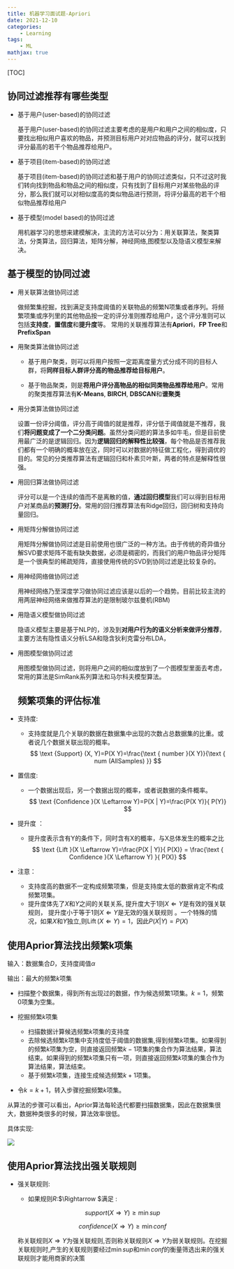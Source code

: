 ```yaml
---
title: 机器学习面试题-Apriori
date: 2021-12-10
categories: 
    - Learning
tags:  
    - ML
mathjax: true
---
```

<meta name="referrer" content="no-referrer"/>

[TOC]

## 协同过滤推荐有哪些类型

* 基于用户(user-based)的协同过滤

  基于用户(user-based)的协同过滤主要考虑的是用户和用户之间的相似度，只要找出相似用户喜欢的物品，并预测目标用户对对应物品的评分，就可以找到评分最高的若干个物品推荐给用户。 

* 基于项目(item-based)的协同过滤

  基于项目(item-based)的协同过滤和基于用户的协同过滤类似，只不过这时我们转向找到物品和物品之间的相似度，只有找到了目标用户对某些物品的评分，那么我们就可以对相似度高的类似物品进行预测，将评分最高的若干个相似物品推荐给用户 

* 基于模型(model based)的协同过滤 

  用机器学习的思想来建模解决，主流的方法可以分为：用关联算法，聚类算法，分类算法，回归算法，矩阵分解，神经网络,图模型以及隐语义模型来解决。

<!-- more -->

## 基于模型的协同过滤

* 用关联算法做协同过滤

  做频繁集挖掘，找到满足支持度阈值的关联物品的频繁N项集或者序列。将频繁项集或序列里的其他物品按一定的评分准则推荐给用户，这个评分准则可以包括**支持度**，**置信度**和**提升度**等。 常用的关联推荐算法有**Apriori**，**FP Tree**和**PrefixSpan** 

* 用聚类算法做协同过滤

  - 基于用户聚类，则可以将用户按照一定距离度量方式分成不同的目标人群，将**同样目标人群评分高的物品推荐给目标用户**。

  - 基于物品聚类，则是**将用户评分高物品的相似同类物品推荐给用户**。常用的聚类推荐算法有**K-Means**, **BIRCH**, **DBSCAN**和**谱聚类**

* 用分类算法做协同过滤

  设置一份评分阈值，评分高于阈值的就是推荐，评分低于阈值就是不推荐，我们**将问题变成了一个二分类问题**。虽然分类问题的算法多如牛毛，但是目前使用最广泛的是逻辑回归。因为**逻辑回归的解释性比较强**，每个物品是否推荐我们都有一个明确的概率放在这，同时可以对数据的特征做工程化，得到调优的目的。常见的分类推荐算法有逻辑回归和朴素贝叶斯，两者的特点是解释性很强。

* 用回归算法做协同过滤

  评分可以是一个连续的值而不是离散的值，**通过回归模型**我们可以得到目标用户对某商品的**预测打分**。常用的回归推荐算法有Ridge回归，回归树和支持向量回归。

* 用矩阵分解做协同过滤

  用矩阵分解做协同过滤是目前使用也很广泛的一种方法。由于传统的奇异值分解SVD要求矩阵不能有缺失数据，必须是稠密的，而我们的用户物品评分矩阵是一个很典型的稀疏矩阵，直接使用传统的SVD到协同过滤是比较复杂的。 

* 用神经网络做协同过滤

  用神经网络乃至深度学习做协同过滤应该是以后的一个趋势。目前比较主流的用两层神经网络来做推荐算法的是限制玻尔兹曼机(RBM) 

* 用隐语义模型做协同过滤

  隐语义模型主要是基于NLP的，涉及到**对用户行为的语义分析来做评分推荐**，主要方法有隐性语义分析LSA和隐含狄利克雷分布LDA，

* 用图模型做协同过滤

  用图模型做协同过滤，则将用户之间的相似度放到了一个图模型里面去考虑，常用的算法是SimRank系列算法和马尔科夫模型算法。

	## 频繁项集的评估标准

* 支持度: 

  * 支持度就是几个关联的数据在数据集中出现的次数占总数据集的比重。或者说几个数据关联出现的概率。 
    $$
    \text {Support} (X, Y)=P(X Y)=\frac{\text { number }(X Y)}{\text { num (AllSamples) }}
    $$
    

* 置信度:

  *  一个数据出现后，另一个数据出现的概率，或者说数据的条件概率。 
    $$
    \text {Confidence }(X \Leftarrow Y)=P(X | Y)=\frac{P(X Y)}{ P(Y)}
    $$

* 提升度 ：

  *  提升度表示含有Y的条件下，同时含有X的概率，与X总体发生的概率之比 
    $$
    \text {Lift }(X \Leftarrow Y)=\frac{P(X | Y)}{ P(X)} = \frac{\text { Confidence }(X \Leftarrow Y) }{ P(X)}
    $$

* 注意：
  *  支持度高的数据不一定构成频繁项集，但是支持度太低的数据肯定不构成频繁项集。 
  *  提升度体先了$X$和$Y$之间的关联关系, 提升度大于1则$X\Leftarrow Y$是有效的强关联规则， 提升度小于等于1则$X\Leftarrow Y$是无效的强关联规则 。一个特殊的情况，如果$X$和$Y$独立,则$\operatorname{Lift}(X \Leftarrow Y)=1$，因此$P(X | Y)=P(X)$

## 使用Aprior算法找出频繁k项集

输入：数据集合$D$，支持度阈值$\alpha$

输出：最大的频繁$k$项集

* 扫描整个数据集，得到所有出现过的数据，作为候选频繁1项集。$k=1$，频繁0项集为空集。

* 挖掘频繁$k$项集
  * 扫描数据计算候选频繁$k$项集的支持度
  * 去除候选频繁$k$项集中支持度低于阈值的数据集,得到频繁$k$项集。如果得到的频繁$k$项集为空，则直接返回频繁$k-1$项集的集合作为算法结果，算法结束。如果得到的频繁$k$项集只有一项，则直接返回频繁$k$项集的集合作为算法结果，算法结束。
  * 基于频繁$k$项集，连接生成候选频繁$k+1$项集。

* 令$k=k+1$，转入步骤挖掘频繁$k$项集。

从算法的步骤可以看出，Aprior算法每轮迭代都要扫描数据集，因此在数据集很大，数据种类很多的时候，算法效率很低。

具体实现:

![](https://images2015.cnblogs.com/blog/1042406/201701/1042406-20170117161036255-1753157633.png)

## 使用Aprior算法找出强关联规则

- 强关联规则:

  -  如果规则$R$:$\Rightarrow $满足 :

  $$
  \tag{1} { support }(X \Rightarrow Y) \geq \min {sup}
  $$

  $$
  \tag{2} confidence (X \Rightarrow Y) \geq \min conf
  $$

  称关联规则$X\Rightarrow Y$为强关联规则,否则称关联规则$X\Rightarrow Y$为弱关联规则。在挖掘关联规则时,产生的关联规则要经过$\min sup$和$\min conf$的衡量筛选出来的强关联规则才能用商家的决策 

